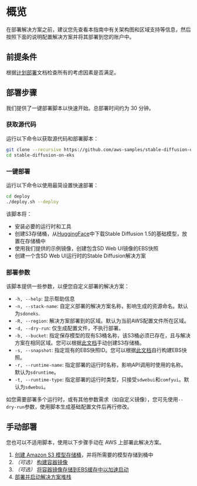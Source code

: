 # 概览

在部署解决方案之前，建议您先查看本指南中有关架构图和区域支持等信息，然后按照下面的说明配置解决方案并将其部署到您的账户中。

## 前提条件
根据[计划部署](./considerations.md)文档检查所有的考虑因素是否满足。

## 部署步骤

我们提供了一键部署脚本以快速开始。总部署时间约为 30 分钟。

### 获取源代码

运行以下命令以获取源代码和部署脚本：

```bash
git clone --recursive https://github.com/aws-samples/stable-diffusion-on-eks
cd stable-diffusion-on-eks
```

### 一键部署

运行以下命令以使用最简设置快速部署：

```bash
cd deploy
./deploy.sh --deploy
```

该脚本将：
* 安装必要的运行时和工具
* 创建S3存储桶，从[HuggingFace](https://huggingface.co/runwayml/stable-diffusion-v1-5)中下载Stable Diffusion 1.5的基础模型，放置在存储桶中
* 使用我们提供的示例镜像，创建包含SD Web UI镜像的EBS快照
* 创建一个含SD Web UI运行时的Stable Diffusion解决方案

### 部署参数

该脚本提供一些参数，以便您自定义部署的解决方案：

* `-h, --help`: 显示帮助信息
* `-n, --stack-name`: 自定义部署的解决方案名称，影响生成的资源命名。默认为`sdoneks`.
* `-R, --region`: 解决方案部署到的区域。默认为当前AWS配置文件所在区域。
* `-d, --dry-run`: 仅生成配置文件，不执行部署。
* `-b, --bucket`: 指定保存模型的现有S3桶名称，该S3桶必须已存在，且与解决方案在相同区域。您可以根据[此文档](./models.md)手动创建S3存储桶。
* `-s, --snapshot`: 指定现有的EBS快照ID。您可以根据[此文档](./ebs-snapshot.md)自行构建EBS快照。
* `-r, --runtime-name`: 指定部署的运行时名称，影响API调用时使用的名称。默认为`sdruntime`。
* `-t, --runtime-type`: 指定部署的运行时类型，只接受`sdwebui`和`comfyui`。默认为`sdwebui`。

如您需要部署多个运行时，或有其他参数需求（如自定义镜像），您可先使用`--dry-run`参数，使用脚本生成基础配置文件后再行修改。

## 手动部署

您也可以不适用脚本，使用以下步骤手动在 AWS 上部署此解决方案。

1. [创建 Amazon S3 模型存储桶](./models.md)，并将所需要的模型存储到桶中
2. *（可选）* [构建容器镜像](./image-building.md)
3. *（可选）* [将容器镜像存储到EBS缓存中以加速启动](./ebs-snapshot.md)
4. [部署并启动解决方案堆栈](./deploy.md)
